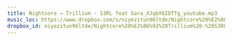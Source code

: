 ```yaml
---
title: Nightcore → Trillium - S3RL feat Sara_XJqbX6IDTTg_youtube.mp3
music_loc: https://www.dropbox.com/s/niyezitun96ltde/Nightcore%20%E2%86%92%20Trillium%20-%20S3RL%20feat%20Sara_XJqbX6IDTTg_youtube.mp3?dl=0
dropbox_id: niyezitun96ltde/Nightcore%20%E2%86%92%20Trillium%20-%20S3RL%20feat%20Sara_XJqbX6IDTTg_youtube.mp3
---
```


